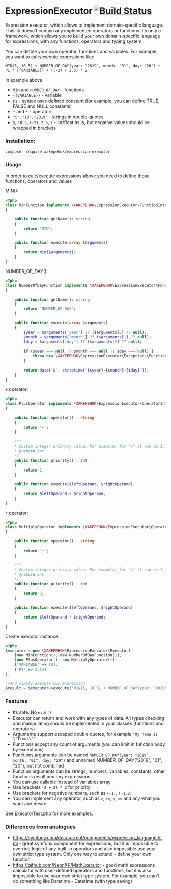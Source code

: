 # ExpressionExecutor [![Build Status](https://travis-ci.com/XAKEPEHOK/expression-executor.svg?branch=master)](https://travis-ci.com/XAKEPEHOK/expression-executor)

Expression executor, which allows to implement domain-specific language. This lib doesn’t contain any
implemented operators or functions. Its only a framework, which allows you to build your own domain-specific 
language for expressions, with any functions, operators and typing system.

You can define your own operator, functions and variables. For example, you want to calc/execute expressions
like: 
```
MIN(5, 10.5) + NUMBER_OF_DAY(year: "2019", month: "01", day: "20") + PI * {{VARIABLE}} + ((-2) + 2.5) * 2
``` 
In example above
- `MIN` and `NUMBER_OF_DAY` - functions
- `{{VARIABLE}}` - variable
- `PI` - syntax user-defined constant (for example, you can define TRUE, FALSE and NULL constants)
- `+` and `*` - operators
-  `"5"`, `"10"`, `"2019"` - strings in double-quotes
-  `5`, `10.5`, `(-2)`, `2.5`, `2` - int/float as is, but negative values should be wrapped in brackets

### Installation:
```bash
composer require xakepehok/expression-executor
```

### Usage

In order to calc/execute expressions above you need to define those functions, operators and values

MIN():
```php
<?php
class MinFunction implements \XAKEPEHOK\ExpressionExecutor\FunctionInterface 
{

    public function getName(): string
    {
        return 'MIN';
    }

    public function execute(array $arguments)
    {
        return min($arguments);
    }
}
```

NUMBER_OF_DAY():
```php
<?php
class NumberOfDayFunction implements \XAKEPEHOK\ExpressionExecutor\FunctionInterface 
{

    public function getName(): string
    {
        return 'NUMBER_OF_DAY';
    }

    public function execute(array $arguments)
    {
        $year = $arguments['year'] ?? ($arguments[0] ?? null);
        $month = $arguments['month'] ?? ($arguments[1] ?? null);
        $day = $arguments['day'] ?? ($arguments[2] ?? null);
        
        if ($year === null || $month === null || $day === null) {
            throw new \XAKEPEHOK\ExpressionExecutor\Exceptions\FunctionException('Arguments error');
        }
        
        return date('N', strtotime("{$year}-{$month}-{$day}"));
    }
}
```

`+` operator:
```php
<?php
class PlusOperator implements \XAKEPEHOK\ExpressionExecutor\OperatorInterface 
{
    
    public function operator() : string
    {
        return '+';    
    }
    
    /**
    * Custom integer priority value. For example, for "+" it can be 1, for "*" it can be 2
    * @return int
    */
    public function priority() : int
    {
        return 1;
    }
    
    public function execute($leftOperand, $rightOperand)
    {
        return $leftOperand + $rightOperand;
    }    
}
```

`*` operator:
```php
<?php
class MultiplyOperator implements \XAKEPEHOK\ExpressionExecutor\OperatorInterface 
{
    
    public function operator() : string
    {
        return '*';    
    }
    
    /**
    * Custom integer priority value. For example, for "+" it can be 1, for "*" it can be 2
    * @return int
    */
    public function priority() : int
    {
        return 2;
    }
    
    public function execute($leftOperand, $rightOperand)
    {
        return $leftOperand * $rightOperand;
    }    
}
```

Create executor instance:
```php
<?php
$executor = new \XAKEPEHOK\ExpressionExecutor\Executor(
    [new MinFunction(), new NumberOfDayFunction()],
    [new PlusOperator(), new MultiplyOperator()],
    ['VARIABLE' => 10],
    ['PI' => 3.14]
);

//And simply execute our expression 
$result = $executor->execute('MIN(5, 10.5) + NUMBER_OF_DAY(year: "2019", month: "01", day: "20") + PI * {{VARIABLE}} + ((-2) + 2.5) * 2');
```

### Features
- Its safe. No `eval()`
- Executor can return and work with any types of data. All types checking and manipulating should be implemented
in your classes (functions and operators)
- Arguments support escaped double quotes, for example `"My name is \"Timur\""`
- Functions accept any count of arguments (you can limit in function body by exceptions)
- Functions arguments can be named `NUMBER_OF_DAY(year: "2019", month: "01", day: "20")` and unnamed
NUMBER_OF_DAY("2019", "01", "20"), but not combined
- Function arguments can be strings, numbers, variables, constants, other functions result and any expressions
- You can use callable instead of variables array
- Use brackets `(2 + 2) * 2` for priority
- Use brackets for negative numbers, such as `(-1)`, `(-1.2)`
- You can implement any operator, such as `>`, `>=`, `<`, `<=` and any what you want and desire

See [ExecutorTest.php](tests/ExecutorTest.php) for more examples.

### Differences from analogues
- https://symfony.com/doc/current/components/expression_language.html - great symfony component for
expressions, but it is impossible to override logic of any built-in operators and also impossible use
your own strict type system. Only one way to extend - define your own function
- https://github.com/NeonXP/MathExecutor - good math expressions calculator with user-defined operators
and functions, but it is also impossible to use your own strict type system. For example, you can't do something 
like Datetime - Datetime (with type saving)

